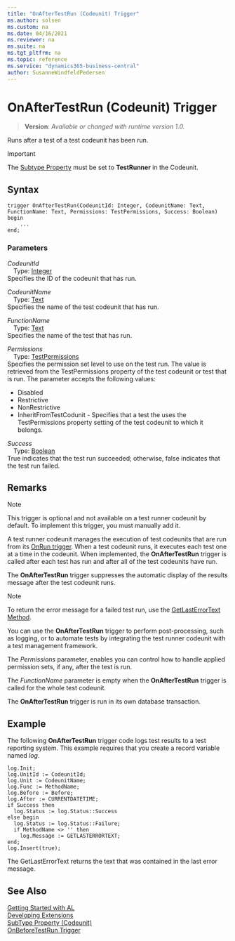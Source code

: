 ```yaml
---
title: "OnAfterTestRun (Codeunit) Trigger"
ms.author: solsen
ms.custom: na
ms.date: 04/16/2021
ms.reviewer: na
ms.suite: na
ms.tgt_pltfrm: na
ms.topic: reference
ms.service: "dynamics365-business-central"
author: SusanneWindfeldPedersen
---
```

[//]: # (START>DO_NOT_EDIT)
[//]: # (IMPORTANT:Do not edit any of the content between here and the END>DO_NOT_EDIT.)
[//]: # (Any modifications should be made in the .xml files in the ModernDev repo.)

# OnAfterTestRun (Codeunit) Trigger
> **Version**: _Available or changed with runtime version 1.0._

Runs after a test of a test codeunit has been run.

> [!IMPORTANT]
> The [Subtype Property](../../properties/devenv-subtype-property.md) must be set to **TestRunner** in the Codeunit.

## Syntax
```
trigger OnAfterTestRun(CodeunitId: Integer, CodeunitName: Text, FunctionName: Text, Permissions: TestPermissions, Success: Boolean)
begin
    ...
end;
```

### Parameters

*CodeunitId*  
&emsp;Type: [Integer](../../methods-auto/integer/integer-data-type.md)  
Specifies the ID of the codeunit that has run.  

*CodeunitName*  
&emsp;Type: [Text](../../methods-auto/text/text-data-type.md)  
Specifies the name of the test codeunit that has run.  

*FunctionName*  
&emsp;Type: [Text](../../methods-auto/text/text-data-type.md)  
Specifies the name of the test that has run.  

*Permissions*  
&emsp;Type: [TestPermissions](../../methods-auto/testpermissions/testpermissions-option.md)  
Specifies the permission set level to use on the test run. The value is retrieved from the TestPermissions property of the test codeunit or test that is run. The parameter accepts the following values:
- Disabled
- Restrictive
- NonRestrictive
- InheritFromTestCodunit - Specifies that a test the uses the TestPermissions property setting of the test codeunit to which it belongs.  

*Success*  
&emsp;Type: [Boolean](../../methods-auto/boolean/boolean-data-type.md)  
True indicates that the test run succeeded; otherwise, false indicates that the test run failed.  



[//]: # (IMPORTANT: END>DO_NOT_EDIT)

## Remarks

> [!NOTE]  
> This trigger is optional and not available on a test runner codeunit by default. To implement this trigger, you must manually add it.  

A test runner codeunit manages the execution of test codeunits that are run from its [OnRun trigger](devenv-onrun-codeunit-trigger.md). When a test codeunit runs, it executes each test one at a time in the codeunit. When implemented, the **OnAfterTestRun** trigger is called after each test  has run and after all of the test codeunits have run.

The **OnAfterTestRun** trigger suppresses the automatic display of the results message after the test codeunit runs.

> [!NOTE]  
> To return the error message for a failed test run, use the [GetLastErrorText Method](../../methods-auto/debugger/debugger-getlasterrortext-method.md).  


You can use the **OnAfterTestRun** trigger to perform post-processing, such as logging, or to automate tests by integrating the test runner codeunit with a test management framework.

The *Permissions* parameter, enables you can control how to handle applied permission sets, if any, after the test is run.   
<!-- For more information about testing with permision sets, including an example, see [Testing With Permission Sets](../testing-permissionsets.md).
-->

The *FunctionName* parameter is empty when the **OnAfterTestRun** trigger is called for the whole test codeunit.  

The **OnAfterTestRun** trigger is run in its own database transaction.


## Example

The following **OnAfterTestRun** trigger code logs test results to a test reporting system. This example requires that you create a record variable named *log*.  

```AL
log.Init;  
log.UnitId := CodeunitId;  
log.Unit := CodeunitName;  
log.Func := MethodName;  
log.Before := Before;  
log.After := CURRENTDATETIME;  
if Success then  
  log.Status := log.Status::Success  
else begin  
  log.Status := log.Status::Failure;  
  if MethodName <> '' then  
    log.Message := GETLASTERRORTEXT;  
end;  
log.Insert(true);  
```  

The GetLastErrorText returns the text that was contained in the last error message.  

## See Also  
[Getting Started with AL](../../devenv-get-started.md)  
[Developing Extensions](../../devenv-dev-overview.md)  
[SubType Property (Codeunit)](../../properties/devenv-subtype-codeunit-property.md)  
[OnBeforeTestRun Trigger](devenv-onbeforetestrun-codeunit-trigger.md)  
